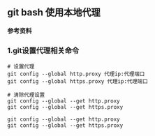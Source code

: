 ## git bash 使用本地代理

**参考资料**


### 1.git设置代理相关命令

```shell
# 设置代理
git config --global http.proxy 代理ip:代理端口
git config --global https.proxy 代理ip:代理端口

# 清除代理设置
git config --global --get http.proxy
git config --global --get https.proxy

git config --global --get http.proxy
git config --global --get https.proxy

```

